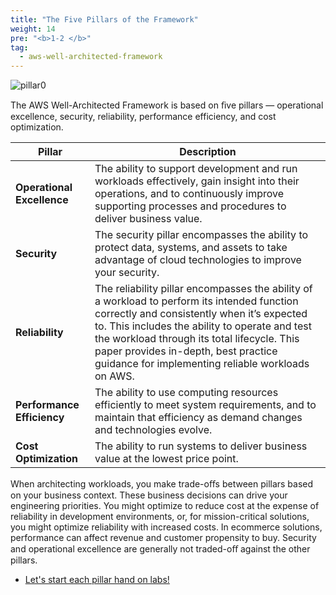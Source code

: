 ```yaml
---
title: "The Five Pillars of the Framework"
weight: 14
pre: "<b>1-2 </b>"
tag:
  - aws-well-architected-framework
---
```


 ![pillar0](/images/war/pillar_five_pic_en.png)


The AWS Well-Architected Framework is based on ﬁve pillars — operational excellence, security, reliability, performance efficiency, and cost optimization.


|Pillar|Description|
|---|---|
| **Operational Excellence** | The ability to support development and run workloads effectively, gain insight into their operations, and to continuously improve supporting processes and procedures to deliver business value.|
| **Security** | The security pillar encompasses the ability to protect data, systems, and assets to take advantage of cloud technologies to improve your security. |
| **Reliability** | The reliability pillar encompasses the ability of a workload to perform its intended function correctly and consistently when it’s expected to. This includes the ability to operate and test the workload through its total lifecycle. This paper provides in-depth, best practice guidance for implementing reliable workloads on AWS. |
| **Performance Efficiency** | The ability to use computing resources efficiently to meet system requirements, and to maintain that efficiency as demand changes and technologies evolve.|
| **Cost Optimization** | The ability to run systems to deliver business value at the lowest price point.

When architecting workloads, you make trade-oﬀs between pillars based on your business context. These business decisions can drive your engineering priorities. You might optimize to reduce cost at the expense of reliability in development environments, or, for mission-critical solutions, you might optimize reliability with increased costs. In ecommerce solutions, performance can affect revenue and customer propensity to buy. Security and operational excellence are generally not traded-oﬀ against the other pillars.


- [ Let's start each pillar hand on labs! ](/en/setup)



